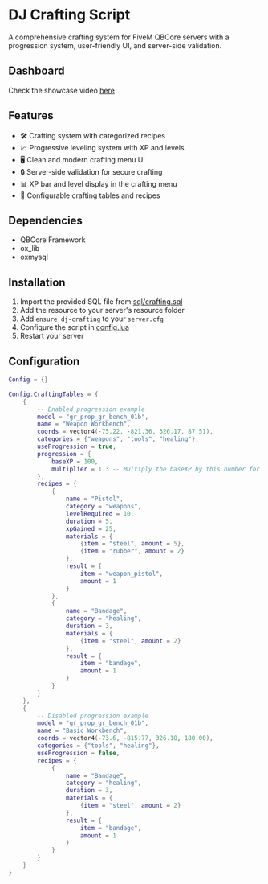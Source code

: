 # DJ Crafting Script

A comprehensive crafting system for FiveM QBCore servers with a progression system, user-friendly UI, and server-side validation.

## Dashboard

Check the showcase video [here](https://www.youtube.com/watch?v=no_video_yet_lol)

## Features

- 🛠️ Crafting system with categorized recipes
- 📈 Progressive leveling system with XP and levels
- 🖥️ Clean and modern crafting menu UI
- 🔒 Server-side validation for secure crafting
- 📊 XP bar and level display in the crafting menu
- 🔄 Configurable crafting tables and recipes

## Dependencies

- QBCore Framework
- ox_lib
- oxmysql

## Installation

1. Import the provided SQL file from [sql/crafting.sql](sql/crafting.sql)
2. Add the resource to your server's resource folder
3. Add `ensure dj-crafting` to your `server.cfg`
4. Configure the script in [config.lua](config.lua)
5. Restart your server

## Configuration
```lua
Config = {}

Config.CraftingTables = {
    {
        -- Enabled progression example
        model = "gr_prop_gr_bench_01b",
        name = "Weapon Workbench",
        coords = vector4(-75.22, -821.36, 326.17, 87.51),
        categories = {"weapons", "tools", "healing"},
        useProgression = true,
        progression = {
            baseXP = 100,
            multiplier = 1.3 -- Multiply the baseXP by this number for each level
        },
        recipes = {
            {
                name = "Pistol",
                category = "weapons",
                levelRequired = 10,
                duration = 5,
                xpGained = 25,
                materials = {
                    {item = "steel", amount = 5},
                    {item = "rubber", amount = 2}
                },
                result = {
                    item = "weapon_pistol",
                    amount = 1
                }
            },
            {
                name = "Bandage",
                category = "healing",
                duration = 3,
                materials = {
                    {item = "steel", amount = 2}
                },
                result = {
                    item = "bandage",
                    amount = 1
                }
            }
        }
    },
    {
        -- Disabled progression example
        model = "gr_prop_gr_bench_01b",
        name = "Basic Workbench",
        coords = vector4(-73.6, -815.77, 326.18, 180.00),
        categories = {"tools", "healing"},
        useProgression = false,
        recipes = {
            {
                name = "Bandage",
                category = "healing",
                duration = 3,
                materials = {
                    {item = "steel", amount = 2}
                },
                result = {
                    item = "bandage",
                    amount = 1
                }
            }
        }
    }
}
```